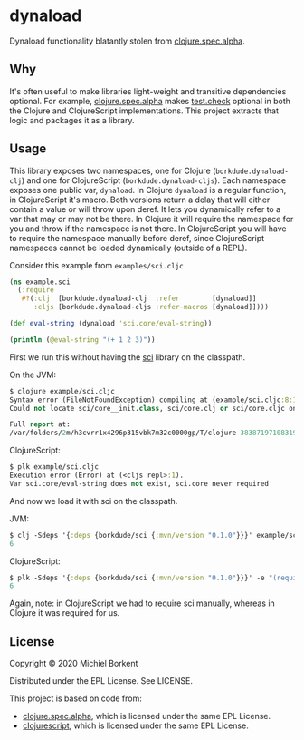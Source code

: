 # dynaload

Dynaload functionality blatantly stolen from
[clojure.spec.alpha](https://github.com/clojure/spec.alpha).

## Why

It's often useful to make libraries light-weight and transitive dependencies
optional. For example,
[clojure.spec.alpha](https://github.com/clojure/spec.alpha) makes
[test.check](https://github.com/clojure/test.check) optional in both the Clojure
and ClojureScript implementations. This project extracts that logic and packages
it as a library.

## Usage

This library exposes two namespaces, one for Clojure (`borkdude.dynaload-clj`)
and one for ClojureScript (`borkdude.dynaload-cljs`). Each namespace exposes one
public var, `dynaload`. In Clojure `dynaload` is a regular function, in
ClojureScript it's macro. Both versions return a delay that will either contain
a value or will throw upon deref. It lets you dynamically refer to a var that
may or may not be there. In Clojure it will require the namespace for you and
throw if the namespace is not there. In ClojureScript you will have to require
the namespace manually before deref, since ClojureScript namespaces cannot be
loaded dynamically (outside of a REPL).

Consider this example from `examples/sci.cljc`

``` clojure
(ns example.sci
  (:require
   #?(:clj  [borkdude.dynaload-clj  :refer        [dynaload]]
      :cljs [borkdude.dynaload-cljs :refer-macros [dynaload]])))

(def eval-string (dynaload 'sci.core/eval-string))

(println (@eval-string "(+ 1 2 3)"))
```

First we run this without having the [sci](https://github.com/borkdude/sci)
library on the classpath.

On the JVM:

``` clojure
$ clojure example/sci.cljc
Syntax error (FileNotFoundException) compiling at (example/sci.cljc:8:1).
Could not locate sci/core__init.class, sci/core.clj or sci/core.cljc on classpath.

Full report at:
/var/folders/2m/h3cvrr1x4296p315vbk7m32c0000gp/T/clojure-3838719710831994824.edn
```

ClojureScript:

``` clojure
$ plk example/sci.cljc
Execution error (Error) at (<cljs repl>:1).
Var sci.core/eval-string does not exist, sci.core never required
```

And now we load it with sci on the classpath.

JVM:

``` clojure
$ clj -Sdeps '{:deps {borkdude/sci {:mvn/version "0.1.0"}}}' example/sci.cljc
6
```

ClojureScript:

``` clojure
$ plk -Sdeps '{:deps {borkdude/sci {:mvn/version "0.1.0"}}}' -e "(require '[sci.core])" example/sci.cljc
6
```

Again, note: in ClojureScript we had to require sci manually, whereas in Clojure it was required for us.

## License

Copyright © 2020 Michiel Borkent

Distributed under the EPL License. See LICENSE.

This project is based on code from:
- [clojure.spec.alpha](https://github.com/clojure/spec.alpha), which is licensed under the same EPL License.
- [clojurescript](https://github.com/clojure/spec.alpha), which is licensed under the same EPL License.
